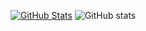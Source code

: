 [![GitHub Stats](https://github-readme-streak-stats.herokuapp.com?user=elloello&theme=merko&hide_border=true)](https://git.io/streak-stats)
![GitHub stats](https://github-readme-stats.vercel.app/api?username=elloello&count_private=true&theme=merko&show_icons=true&hide_border=true)
